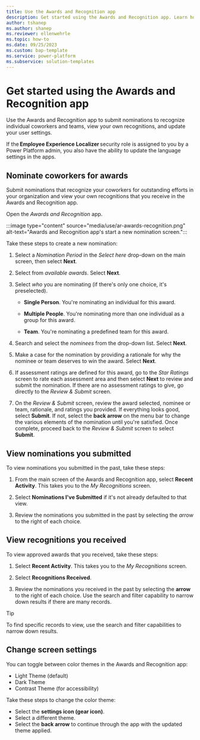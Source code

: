```yaml
---
title: Use the Awards and Recognition app
description: Get started using the Awards and Recognition app. Learn how you can nominate co-workers and teams for awards, view your own recognitions, and manage your user settings.
author: tshanep
ms.author: shanep
ms.reviewer: ellenwehrle
ms.topic: how-to
ms.date: 09/25/2023
ms.custom: bap-template
ms.service: power-platform
ms.subservice: solution-templates
---
```



# Get started using the Awards and Recognition app

Use the Awards and Recognition app to submit nominations to recognize individual coworkers and teams, view your own recognitions, and update your user settings.

If the **Employee Experience Localizer** security role is assigned to you by a Power Platform admin, you also have the ability to update the language settings in the apps.

## Nominate coworkers for awards

Submit nominations that recognize your coworkers for outstanding efforts in your organization and view your own recognitions that you receive in the Awards and Recognition app.

Open the *Awards and Recognition* app.

:::image type="content" source="media/use/ar-awards-recognition.png" alt-text="Awards and Recognition app's start a new nomination screen.":::

Take these steps to create a new nomination:

1. Select a *Nomination Period* in the *Select here* drop-down on the main screen, then select **Next**.

1. Select from *available awards*. Select **Next**.

1. Select *who* you are nominating (if there's only one choice, it's preselected).

    - **Single Person**. You're nominating an individual for this award.

    - **Multiple People**. You're nominating more than one individual as a group for this award.  

    - **Team**. You're nominating a predefined team for this award.

1. Search and select the *nominees* from the drop-down list. Select **Next**.

1. Make a case for the nomination by providing a rationale for why the nominee or team deserves to win the award. Select **Next**.

1. If assessment ratings are defined for this award, go to the *Star Ratings* screen to rate each assessment area and then select **Next** to review and submit the nomination. If there are no assessment ratings to give, go directly to the *Review & Submit* screen.

1. On the *Review & Submit* screen, review the award selected, nominee or team, rationale, and ratings you provided. If everything looks good, select **Submit**. If not, select the **back arrow** on the menu bar to change the various elements of the nomination until you're satisfied. Once complete, proceed back to the *Review & Submit* screen to select **Submit**.

## View nominations you submitted

To view nominations you submitted in the past, take these steps:

1. From the main screen of the Awards and Recognition app, select **Recent Activity**. This takes you to the *My Recognitions* screen.

1. Select **Nominations I've Submitted** if it's not already defaulted to that view.

1. Review the nominations you submitted in the past by selecting the *arrow* to the right of each choice.

## View recognitions you received

To view approved awards that you received, take these steps:

1. Select **Recent Activity**. This takes you to the *My Recognitions* screen.

1. Select **Recognitions Received**.

1. Review the nominations you received in the past by selecting the **arrow** to the right of each choice. Use the search and filter capability to narrow down results if there are many records.

> [!TIP]
>
> To find specific records to view, use the search and filter capabilities to narrow down results.

## Change screen settings

You can toggle between color themes in the Awards and Recognition app:

- Light Theme (default)
- Dark Theme
- Contrast Theme (for accessibility)

Take these steps to change the color theme:

- Select the **settings icon (gear icon)**.
- Select a different theme.
- Select the **back arrow** to continue through the app with the updated theme applied.
